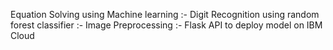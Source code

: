Equation Solving using Machine learning
:- Digit Recognition using random forest classifier
:- Image Preprocessing
:- Flask API to deploy model on IBM Cloud
